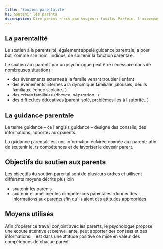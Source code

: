```yaml
---
title: 'Soutien parentalité'
h1: Soutenir les parents
description: Etre parent n'est pas toujours facile. Parfois, l'accompagnement d'un professionnel permet de retrouver un équilibre familial, pour le bien de l'enfant.
---
```

## La parentalité

Le soutien à la parentalité, également appelé guidance parentale, a pour but, comme son nom l'indique, de soutenir la fonction parentale.

Le soutien aux parents par un psychologue peut être nécessaire dans de nombreuses situations :

- des événements externes à la famille venant troubler l'enfant
- des événements internes à la dynamique familiale (jalousies, deuils familiaux, échec scolaire...)
- des crises familiales (divorce, séparation...)
- des difficultés éducatives (parent isolé, problèmes liés à l'autorité...)

## La guidance parentale

Le terme guidance – de l'anglais guidance – désigne des conseils, des informations, apportés aux parents.

La guidance parentale est une information éclairée donnée aux parents afin de soutenir leurs compétences et de favoriser le devenir parent.

## Objectifs du soutien aux parents

Les objectifs du soutien parental sont de plusieurs ordres et utilisent différents moyens décrits plus loin

- soutenir les parents
- soutenir et améliorer les compétences parentales
-donner des informations aux parents afin qu'ils aient des attitudes appropriées

## Moyens utilisés

Afin d'opérer ce travail conjoint avec les parents, le psychologue propose une écoute attentive et bienveillante, peut apporter des conseils et des informations. Il est dans une attitude positive de mise en valeur des compétences de chaque parent.
